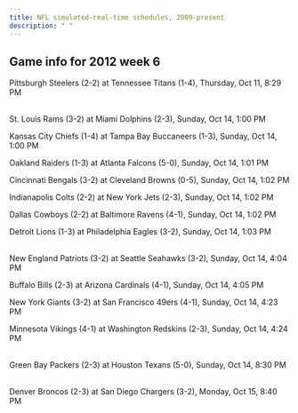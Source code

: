 ```yaml
---
title: NFL simulated-real-time schedules, 2009-present
description: " "
---
```


## Game info for 2012 week 6
Pittsburgh Steelers (2-2) at Tennessee Titans (1-4), Thursday, Oct 11, 8:29 PM

<br/>St. Louis Rams (3-2) at Miami Dolphins (2-3), Sunday, Oct 14, 1:00 PM

Kansas City Chiefs (1-4) at Tampa Bay Buccaneers (1-3), Sunday, Oct 14, 1:00 PM

Oakland Raiders (1-3) at Atlanta Falcons (5-0), Sunday, Oct 14, 1:01 PM

Cincinnati Bengals (3-2) at Cleveland Browns (0-5), Sunday, Oct 14, 1:02 PM

Indianapolis Colts (2-2) at New York Jets (2-3), Sunday, Oct 14, 1:02 PM

Dallas Cowboys (2-2) at Baltimore Ravens (4-1), Sunday, Oct 14, 1:02 PM

Detroit Lions (1-3) at Philadelphia Eagles (3-2), Sunday, Oct 14, 1:03 PM

<br/>New England Patriots (3-2) at Seattle Seahawks (3-2), Sunday, Oct 14, 4:04 PM

Buffalo Bills (2-3) at Arizona Cardinals (4-1), Sunday, Oct 14, 4:05 PM

New York Giants (3-2) at San Francisco 49ers (4-1), Sunday, Oct 14, 4:23 PM

Minnesota Vikings (4-1) at Washington Redskins (2-3), Sunday, Oct 14, 4:24 PM

<br/>Green Bay Packers (2-3) at Houston Texans (5-0), Sunday, Oct 14, 8:30 PM

<br/>Denver Broncos (2-3) at San Diego Chargers (3-2), Monday, Oct 15, 8:40 PM

